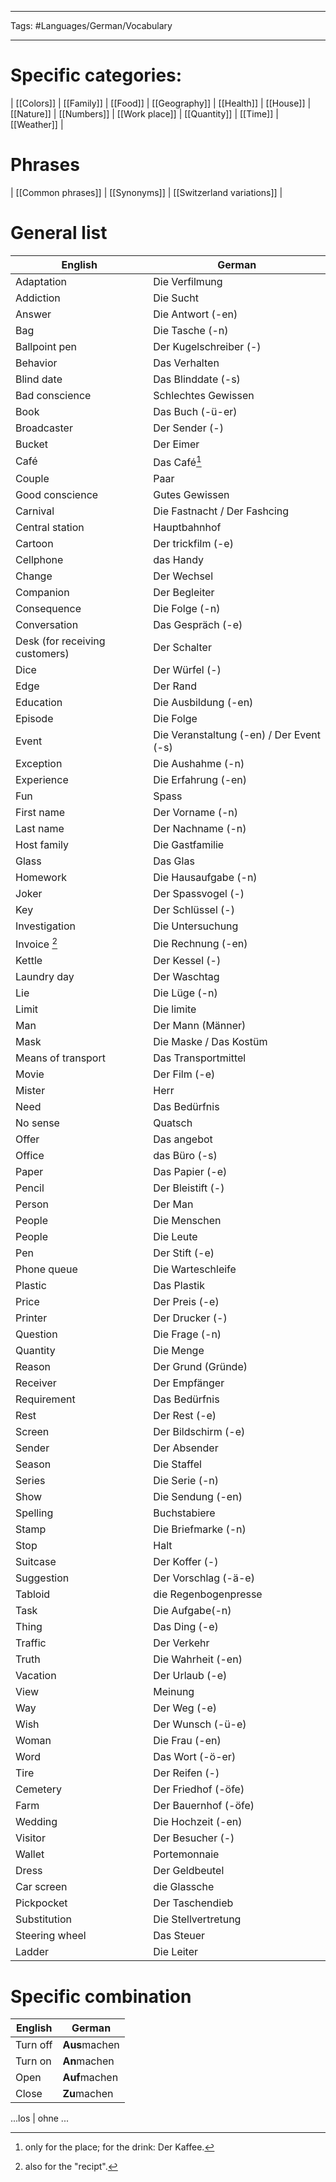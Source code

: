 ___
Tags: #Languages/German/Vocabulary 
___
# Specific categories:
| [[Colors]] | [[Family]] | [[Food]] | [[Geography]] | [[Health]] | [[House]] | [[Nature]] | [[Numbers]] | [[Work place]] | [[Quantity]] | [[Time]] | [[Weather]] | 

# Phrases
| [[Common phrases]] | [[Synonyms]] | [[Switzerland variations]]  |

# General list
English | German
------------ | ------------
Adaptation | Die Verfilmung
Addiction | Die Sucht
Answer | Die Antwort (-en)
Bag | Die Tasche (-n)
Ballpoint pen | Der Kugelschreiber (-)
Behavior | Das Verhalten
Blind date | Das Blinddate (-s)
Bad conscience | Schlechtes Gewissen
Book | Das Buch (-ü-er)
Broadcaster | Der Sender (-)
Bucket | Der Eimer
Café | Das Café[^1]
Couple | Paar
Good conscience | Gutes Gewissen
Carnival | Die Fastnacht / Der Fashcing
Central station | Hauptbahnhof
Cartoon | Der trickfilm (-e)
Cellphone | das Handy
Change | Der Wechsel
Companion | Der Begleiter
Consequence | Die Folge (-n)
Conversation | Das Gespräch (-e)
Desk (for receiving customers) | Der Schalter
Dice | Der Würfel (-)
Edge | Der Rand
Education | Die Ausbildung (-en)
Episode | Die Folge
Event | Die Veranstaltung (-en) / Der Event (-s)
Exception |  Die Aushahme (-n)
Experience | Die Erfahrung (-en)
Fun | Spass
First name | Der Vorname (-n)
Last name | Der Nachname (-n)
Host family | Die Gastfamilie
Glass | Das Glas
Homework | Die Hausaufgabe (-n)
Joker | Der Spassvogel (-)
Key | Der Schlüssel (-)
Investigation | Die Untersuchung
Invoice [^2] | Die Rechnung (-en)
Kettle | Der Kessel (-)
Laundry day | Der Waschtag
Lie | Die Lüge (-n)
Limit | Die  limite
Man | Der Mann (Männer)
Mask | Die Maske / Das Kostüm
Means of transport | Das Transportmittel
Movie | Der Film (-e)
Mister | Herr
Need | Das Bedürfnis
No sense | Quatsch
Offer | Das angebot
Office  | das Büro (-s)
Paper | Das Papier (-e)
Pencil | Der Bleistift (-)
Person | Der Man
People | Die Menschen
People | Die Leute
Pen | Der Stift (-e)
Phone queue | Die Warteschleife
Plastic | Das Plastik
Price | Der Preis (-e)
Printer | Der Drucker (-)
Question | Die Frage (-n)
Quantity | Die Menge
Reason | Der Grund (Gründe)
Receiver | Der Empfänger
Requirement | Das Bedürfnis
Rest | Der Rest (-e)
Screen | Der Bildschirm (-e)
Sender | Der Absender
Season | Die Staffel
Series | Die Serie (-n)
Show | Die Sendung (-en)
Spelling | Buchstabiere
Stamp | Die Briefmarke (-n)
Stop | Halt
Suitcase | Der Koffer (-)
Suggestion | Der Vorschlag (-ä-e)
Tabloid | die Regenbogenpresse
Task | Die Aufgabe(-n)
Thing | Das Ding (-e)
Traffic| Der Verkehr
Truth | Die Wahrheit (-en)
Vacation | Der Urlaub (-e)
View | Meinung
Way | Der Weg (-e)
Wish | Der Wunsch (-ü-e) 
Woman | Die Frau (-en)
Word | Das Wort (-ö-er)
Tire | Der Reifen (-)
Cemetery | Der Friedhof (-öfe)
Farm | Der Bauernhof (-öfe)
Wedding | Die Hochzeit (-en)
Visitor | Der Besucher (-)
Wallet | Portemonnaie
Dress | Der Geldbeutel
Car screen | die Glassche
Pickpocket | Der Taschendieb
Substitution | Die Stellvertretung
Steering wheel | Das Steuer
Ladder | Die Leiter

# Specific combination
English | German
------------ | ------------
Turn off | **Aus**machen
Turn on | **An**machen
Open | **Auf**machen
Close | **Zu**machen

...los | ohne ...

[^1]: only for the place; for the drink: Der Kaffee.
[^2]: also for  the "recipt".
